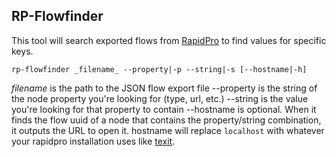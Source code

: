 ## RP-Flowfinder

This tool will search exported flows from [RapidPro](https://github.com/rapidpro/rapidpro) to find values for specific keys.

`rp-flowfinder _filename_ --property|-p --string|-s [--hostname|-h]`

_filename_ is the path to the JSON flow export file
--property is the string of the node property you're looking for (type, url, etc.)
--string is the value you're looking for that property to contain
--hostname is optional. When it finds the flow uuid of a node that contains the property/string combination, it outputs the URL to open it. hostname will replace `localhost` with whatever your rapidpro installation uses like [texit](https://textit.in).

